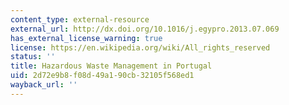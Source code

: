 ```yaml
---
content_type: external-resource
external_url: http://dx.doi.org/10.1016/j.egypro.2013.07.069
has_external_license_warning: true
license: https://en.wikipedia.org/wiki/All_rights_reserved
status: ''
title: Hazardous Waste Management in Portugal
uid: 2d72e9b8-f08d-49a1-90cb-32105f568ed1
wayback_url: ''
---
```

